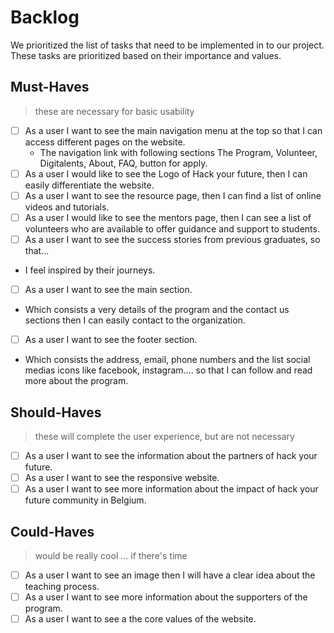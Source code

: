 # Backlog

We prioritized the list of tasks that need to be implemented in to our project.
These tasks are prioritized based on their importance and values.

## Must-Haves

> these are necessary for basic usability

- [ ] As a user I want to see the main navigation menu at the top so that I can
      access different pages on the website.
  - The navigation link with following sections The Program, Volunteer,
    Digitalents, About, FAQ, button for apply.
- [ ] As a user I would like to see the Logo of Hack your future, then I can
      easily differentiate the website.
- [ ] As a user I want to see the resource page, then I can find a list of
      online videos and tutorials.
- [ ] As a user I would like to see the mentors page, then I can see a list of
      volunteers who are available to offer guidance and support to students.
- [ ] As a user I want to see the success stories from previous graduates, so
      that...
- I feel inspired by their journeys.
- [ ] As a user I want to see the main section.
- Which consists a very details of the program and the contact us sections then
  I can easily contact to the organization.

- [ ] As a user I want to see the footer section.
- Which consists the address, email, phone numbers and the list social medias
  icons like facebook, instagram.... so that I can follow and read more about
  the program.

## Should-Haves

> these will complete the user experience, but are not necessary

- [ ] As a user I want to see the information about the partners of hack your
      future.
- [ ] As a user I want to see the responsive website.
- [ ] As a user I want to see more information about the impact of hack your
      future community in Belgium.

## Could-Haves

> would be really cool ... if there's time

- [ ] As a user I want to see an image then I will have a clear idea about the
      teaching process.
- [ ] As a user I want to see more information about the supporters of the
      program.
- [ ] As a user I want to see a the core values of the website.
